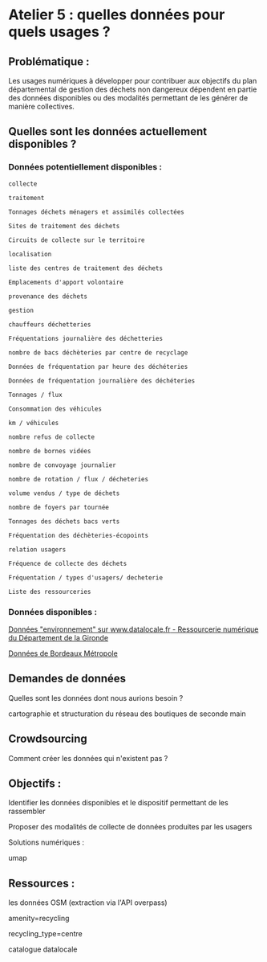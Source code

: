# Atelier 5 : quelles données pour quels usages ?

## Problématique : 

Les usages numériques à développer pour contribuer aux objectifs du plan départemental de gestion des déchets non dangereux dépendent en partie des données disponibles ou des modalités permettant de les générer de manière collectives.

## Quelles sont les données actuellement disponibles ?

### Données potentiellement disponibles :

    collecte

    traitement

    Tonnages déchets ménagers et assimilés collectées

    Sites de traitement des déchets 

    Circuits de collecte sur le territoire

    localisation

    liste des centres de traitement des déchets

    Emplacements d'apport volontaire

    provenance des déchets

    gestion

    chauffeurs déchetteries

    Fréquentations journalière des déchetteries

    nombre de bacs déchèteries par centre de recyclage

    Données de fréquentation par heure des déchéteries 

    Données de fréquentation journalière des déchéteries

    Tonnages / flux

    Consommation des véhicules

    km / véhicules

    nombre refus de collecte

    nombre de bornes vidées

    nombre de convoyage journalier

    nombre de rotation / flux / décheteries

    volume vendus / type de déchets

    nombre de foyers par tournée

    Tonnages des déchets bacs verts

    Fréquentation des déchèteries-écopoints

    relation usagers

    Fréquence de collecte des déchets

    Fréquentation / types d'usagers/ decheterie

    Liste des ressourceries

### Données disponibles :

[Données "environnement" sur www.datalocale.fr - Ressourcerie numérique du Département de la Gironde](http://www.datalocale.fr/drupal7/searchpackages/?f[0]=im_field_concept%3A35466)

[Données de Bordeaux Métropole](http://data.bordeaux-metropole.fr/themes)

## Demandes de données

Quelles sont les données dont nous aurions besoin ?

cartographie et structuration du réseau des boutiques de seconde main
 
## Crowdsourcing

Comment créer les données qui n'existent pas ? 

## Objectifs :

Identifier les données disponibles et le dispositif permettant de les rassembler

Proposer des modalités de collecte de données produites par les usagers

Solutions numériques : 

umap

## Ressources : 

les données OSM (extraction via l'API overpass)

amenity=recycling

recycling_type=centre

catalogue datalocale

